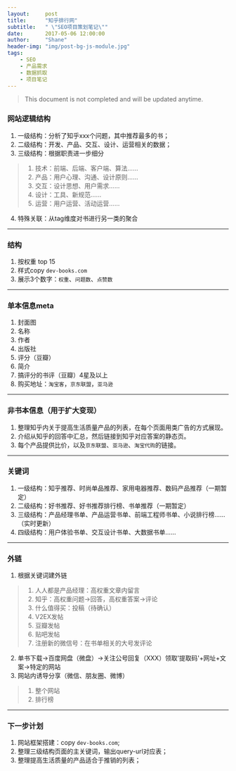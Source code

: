 ```yaml
---
layout:     post
title:      "知乎排行网"
subtitle:   " \"SEO项目策划笔记\""
date:       2017-05-06 12:00:00
author:     "Shane"
header-img: "img/post-bg-js-module.jpg"
tags:
    - SEO
    - 产品需求
    - 数据抓取
    - 项目笔记
---
```



>This document is not completed and will be updated anytime.

### 网站逻辑结构 

1. 一级结构：分析了知乎xxx个问题，其中推荐最多的书；
2. 二级结构：开发、产品、交互、设计、运营相关的数据；
3. 三级结构：根据职责进一步细分
>1. 技术：前端、后端、客户端、算法……
>2. 产品：用户心理、沟通、设计原则……
>3. 交互：设计思想、用户需求……
>4. 设计：工具、新规范……
>5. 运营：用户运营、活动运营……
4. 特殊关联：从tag维度对书进行另一类的聚合

---

### 结构 

1. 按权重 top 15
2. 样式copy `dev-books.com`
3. 展示3个数字：`权重`、`问题数`、`点赞数`

---

### 单本信息meta 

1. 封面图
2. 名称
3. 作者
4. 出版社
5. 评分（豆瓣）
6. 简介
7. 搞评分的书评（豆瓣）4星及以上
8. 购买地址：`淘宝客`，`京东联盟`，`亚马逊`

---

### 非书本信息（用于扩大变现） 

1. 整理知乎内关于提高生活质量产品的列表，在每个页面用类广告的方式展现。
2. 介绍从知乎的回答中汇总，然后链接到知乎对应答案的静态页。
3. 每个产品提供比价，以及`京东联盟`、`亚马逊`、`淘宝代购`的链接。

---

### 关键词 

1. 一级结构：知乎推荐、时尚单品推荐、家用电器推荐、数码产品推荐（一期暂定）
2. 二级结构：好书推荐、好书推荐排行榜、书单推荐（一期暂定）
3. 三级结构：产品经理书单、产品运营书单、前端工程师书单、小说排行榜……（实时更新）
4. 四级结构：用户体验书单、交互设计书单、大数据书单……

---

### 外链 

1. 根据关键词建外链
>1. 人人都是产品经理：高权重文章内留言
>2. 知乎：高权重问题→回答，高权重答案→评论
>3. 什么值得买：投稿（待确认）
>4. V2EX发帖
>5. 豆瓣发帖
>6. 贴吧发帖
>7. 注册新的微信号：在书单相关的大号发评论
2. 单书下载→百度网盘（微盘）→关注公号回复（XXX）领取'提取码'+网址+文案→特定的网站
3. 网站内诱导分享（微信、朋友圈、微博）
>1. 整个网站
>2. 排行榜

---

### 下一步计划 

1. 网站框架搭建：copy `dev-books.com`;
2. 整理三级结构页面的主关键词，输出query-url对应表；
3. 整理提高生活质量的产品适合于推销的列表；

